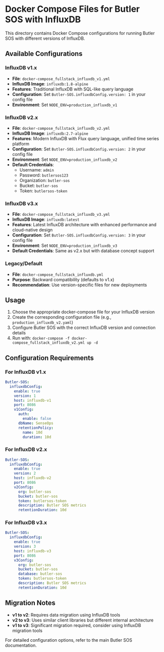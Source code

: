 # Docker Compose Files for Butler SOS with InfluxDB

This directory contains Docker Compose configurations for running Butler SOS with different versions of InfluxDB.

## Available Configurations

### InfluxDB v1.x
- **File**: `docker-compose_fullstack_influxdb_v1.yml`
- **InfluxDB Image**: `influxdb:1.8-alpine`
- **Features**: Traditional InfluxDB with SQL-like query language
- **Configuration**: Set `Butler-SOS.influxdbConfig.version: 1` in your config file
- **Environment**: Set `NODE_ENV=production_influxdb_v1`

### InfluxDB v2.x  
- **File**: `docker-compose_fullstack_influxdb_v2.yml`
- **InfluxDB Image**: `influxdb:2.7-alpine`
- **Features**: Modern InfluxDB with Flux query language, unified time series platform
- **Configuration**: Set `Butler-SOS.influxdbConfig.version: 2` in your config file
- **Environment**: Set `NODE_ENV=production_influxdb_v2`
- **Default Credentials**:
  - Username: `admin`
  - Password: `butlersos123`
  - Organization: `butler-sos`
  - Bucket: `butler-sos`
  - Token: `butlersos-token`

### InfluxDB v3.x
- **File**: `docker-compose_fullstack_influxdb_v3.yml`
- **InfluxDB Image**: `influxdb:latest`
- **Features**: Latest InfluxDB architecture with enhanced performance and cloud-native design
- **Configuration**: Set `Butler-SOS.influxdbConfig.version: 3` in your config file
- **Environment**: Set `NODE_ENV=production_influxdb_v3`
- **Default Credentials**: Same as v2.x but with database concept support

### Legacy/Default
- **File**: `docker-compose_fullstack_influxdb.yml`
- **Purpose**: Backward compatibility (defaults to v1.x)
- **Recommendation**: Use version-specific files for new deployments

## Usage

1. Choose the appropriate docker-compose file for your InfluxDB version
2. Create the corresponding configuration file (e.g., `production_influxdb_v2.yaml`)
3. Configure Butler SOS with the correct InfluxDB version and connection details
4. Run with: `docker-compose -f docker-compose_fullstack_influxdb_v2.yml up -d`

## Configuration Requirements

### For InfluxDB v1.x
```yaml
Butler-SOS:
  influxdbConfig:
    enable: true
    version: 1
    host: influxdb-v1
    port: 8086
    v1Config:
      auth:
        enable: false
      dbName: SenseOps
      retentionPolicy:
        name: 10d
        duration: 10d
```

### For InfluxDB v2.x
```yaml
Butler-SOS:
  influxdbConfig:
    enable: true
    version: 2
    host: influxdb-v2
    port: 8086
    v2Config:
      org: butler-sos
      bucket: butler-sos
      token: butlersos-token
      description: Butler SOS metrics
      retentionDuration: 10d
```

### For InfluxDB v3.x
```yaml
Butler-SOS:
  influxdbConfig:
    enable: true
    version: 3
    host: influxdb-v3
    port: 8086
    v3Config:
      org: butler-sos
      bucket: butler-sos
      database: butler-sos
      token: butlersos-token
      description: Butler SOS metrics
      retentionDuration: 10d
```

## Migration Notes

- **v1 to v2**: Requires data migration using InfluxDB tools
- **v2 to v3**: Uses similar client libraries but different internal architecture
- **v1 to v3**: Significant migration required, consider using InfluxDB migration tools

For detailed configuration options, refer to the main Butler SOS documentation.